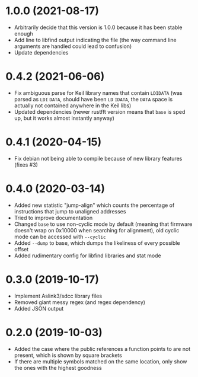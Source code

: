 1.0.0 (2021-08-17)
==================
* Arbitrarily decide that this version is 1.0.0 because it has been stable enough
* Add line to libfind output indicating the file (the way command line arguments are handled could lead to confusion)
* Update dependencies

0.4.2 (2021-06-06)
==================
* Fix ambiguous parse for Keil library names that contain `LDIDATA` (was parsed as `LDI` `DATA`, should have been `LD` `IDATA`, the `DATA` space is actually not contained anywhere in the Keil libs)
* Updated dependencies (newer rustfft version means that `base` is sped up, but it works almost instantly anyway)

0.4.1 (2020-04-15)
==================
* Fix debian not being able to compile because of new library features (fixes #3)

0.4.0 (2020-03-14)
==================
* Added new statistic "jump-align" which counts the percentage of instructions that jump to unaligned addresses
* Tried to improve documentation
* Changed `base` to use non-cyclic mode by default (meaning that firmware doesn't wrap on 0x10000 when searching for alignment), old cyclic mode can be accessed with `--cyclic`
* Added `--dump` to base, which dumps the likeliness of every possible offset
* Added rudimentary config for libfind libraries and stat mode

0.3.0 (2019-10-17)
==================
* Implement Aslink3/sdcc library files 
* Removed giant messy regex (and regex dependency)
* Added JSON output

0.2.0 (2019-10-03)
==================
* Added the case where the public references a function points to are not present, which is shown by square brackets
* If there are multiple symbols matched on the same location, only show the ones with the highest goodness
